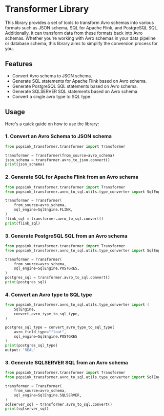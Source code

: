 # Transformer Library

This library provides a set of tools to transform Avro schemas into various formats such as JSON schema, SQL for Apache Flink, and PostgreSQL SQL. Additionally, it can transform data from these formats back into Avro schemas. Whether you're working with Avro schemas in your data pipeline or database schema, this library aims to simplify the conversion process for you.

## Features

- Convert Avro schema to JSON schema.
- Generate SQL statements for Apache Flink based on Avro schema.
- Generate PostgreSQL SQL statements based on Avro schema.
- Generate SQLSERVER SQL statements based on Avro schema.
- Convert a single avro type to SQL type.

## Usage

Here's a quick guide on how to use the library:

### 1. Convert an Avro Schema to JSON schema

```python
from popsink_transformer.transformer import Transformer

transformer = Transformer(from_source=avro_schema)
json_schema = transformer.avro_to_json.convert()
print(json_schema)
```

### 2. Generate SQL for Apache Flink from an Avro schema

```python
from popsink_transformer.transformer import Transformer
from popsink_transformer.avro_to_sql.utils.type_converter import SqlEngine

transformer = Transformer(
    from_source=avro_schema,
    sql_engine=SqlEngine.FLINK,
)
flink_sql = transformer.avro_to_sql.convert()
print(flink_sql)
```

### 3. Generate PostgreSQL SQL from an Avro schema

```python
from popsink_transformer.transformer import Transformer
from popsink_transformer.avro_to_sql.utils.type_converter import SqlEngine

transformer = Transformer(
    from_source=avro_schema,
    sql_engine=SqlEngine.POSTGRES,
)
postgres_sql = transformer.avro_to_sql.convert()
print(postgres_sql)
```

### 4. Convert an Avro type to SQL type

```python
from popsink_transformer.avro_to_sql.utils.type_converter import (
    SqlEngine,
    convert_avro_type_to_sql_type,
)

postgres_sql_type = convert_avro_type_to_sql_type(
    avro_field_type="float",
    sql_engine=SqlEngine.POSTGRES
)
print(postgres_sql_type)
output: 'REAL'
```

### 3. Generate SQLSERVER SQL from an Avro schema

```python
from popsink_transformer.transformer import Transformer
from popsink_transformer.avro_to_sql.utils.type_converter import SqlEngine

transformer = Transformer(
    from_source=avro_schema,
    sql_engine=SqlEngine.SQLSERVER,
)
sqlserver_sql = transformer.avro_to_sql.convert()
print(sqlserver_sql)
```